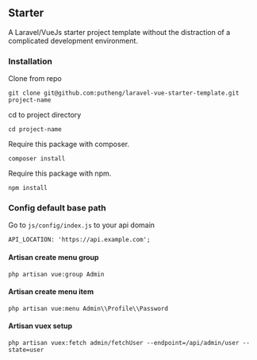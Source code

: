 ## Starter
A Laravel/VueJs starter project template without the distraction of a complicated development environment.

### Installation
Clone from repo
```
git clone git@github.com:putheng/laravel-vue-starter-template.git project-name
```
cd to project directory
```
cd project-name
```

Require this package with composer.
```
composer install
```

Require this package with npm.
```
npm install
```

### Config default base path 
Go to `js/config/index.js` to your api domain

```
API_LOCATION: 'https://api.example.com';
```

#### Artisan create menu group
```
php artisan vue:group Admin
```

#### Artisan create menu item
```
php artisan vue:menu Admin\\Profile\\Password
```

#### Artisan vuex setup
```
php artisan vuex:fetch admin/fetchUser --endpoint=/api/admin/user --state=user
```
